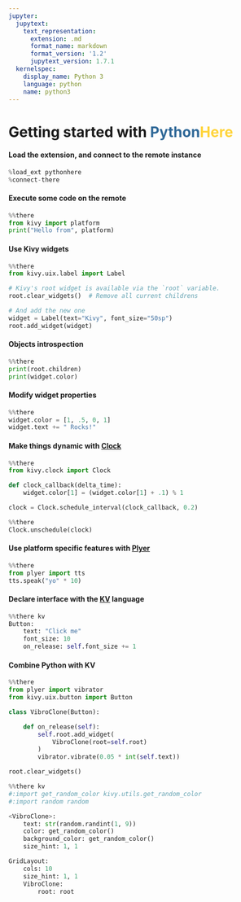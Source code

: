 ```yaml
---
jupyter:
  jupytext:
    text_representation:
      extension: .md
      format_name: markdown
      format_version: '1.2'
      jupytext_version: 1.7.1
  kernelspec:
    display_name: Python 3
    language: python
    name: python3
---
```


# Getting started with <span style="color:#306998">Python</span><span style="color:#FFD43B">Here</span>


#### Load the extension, and connect to the remote instance

```python
%load_ext pythonhere
%connect-there
```

#### Execute some code on the remote

```python
%%there
from kivy import platform
print("Hello from", platform)
```

#### Use Kivy widgets

```python
%%there
from kivy.uix.label import Label

# Kivy's root widget is available via the `root` variable.
root.clear_widgets()  # Remove all current childrens

# And add the new one
widget = Label(text="Kivy", font_size="50sp")
root.add_widget(widget)
```

#### Objects introspection 

```python
%%there
print(root.children)
print(widget.color)
```

 #### Modify widget properties

```python
%%there
widget.color = [1, .5, 0, 1]
widget.text += " Rocks!"
```

 #### Make things dynamic with  [Clock](https://kivy.org/doc/stable/api-kivy.clock.html)

```python
%%there
from kivy.clock import Clock

def clock_callback(delta_time):
    widget.color[1] = (widget.color[1] + .1) % 1

clock = Clock.schedule_interval(clock_callback, 0.2)
```

```python
%%there
Clock.unschedule(clock)
```

#### Use platform specific features with [Plyer](https://github.com/kivy/plyer)

```python
%%there
from plyer import tts
tts.speak("yo" * 10)
```

#### Declare interface with the [KV](https://kivy.org/doc/stable/guide/lang.html) language

```python
%%there kv
Button:
    text: "Click me"
    font_size: 10
    on_release: self.font_size += 1
```

#### Combine Python with KV

```python
%%there
from plyer import vibrator
from kivy.uix.button import Button

class VibroClone(Button):

    def on_release(self):
        self.root.add_widget(
            VibroClone(root=self.root)
        )
        vibrator.vibrate(0.05 * int(self.text))

root.clear_widgets()
```

```python
%%there kv
#:import get_random_color kivy.utils.get_random_color
#:import random random

<VibroClone>:
    text: str(random.randint(1, 9))
    color: get_random_color()
    background_color: get_random_color()
    size_hint: 1, 1

GridLayout:
    cols: 10
    size_hint: 1, 1
    VibroClone:
        root: root
```
